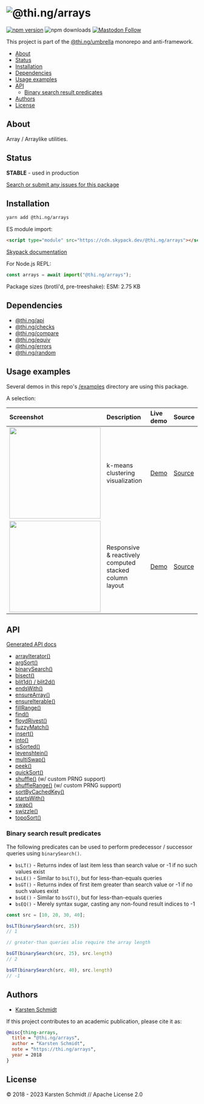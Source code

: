 <!-- This file is generated - DO NOT EDIT! -->
<!-- Please see: https://github.com/thi-ng/umbrella/blob/develop/CONTRIBUTING.md#changes-to-readme-files -->

# ![@thi.ng/arrays](https://media.thi.ng/umbrella/banners-20230807/thing-arrays.svg?02d7f5d9)

[![npm version](https://img.shields.io/npm/v/@thi.ng/arrays.svg)](https://www.npmjs.com/package/@thi.ng/arrays)
![npm downloads](https://img.shields.io/npm/dm/@thi.ng/arrays.svg)
[![Mastodon Follow](https://img.shields.io/mastodon/follow/109331703950160316?domain=https%3A%2F%2Fmastodon.thi.ng&style=social)](https://mastodon.thi.ng/@toxi)

This project is part of the
[@thi.ng/umbrella](https://github.com/thi-ng/umbrella/) monorepo and anti-framework.

- [About](#about)
- [Status](#status)
- [Installation](#installation)
- [Dependencies](#dependencies)
- [Usage examples](#usage-examples)
- [API](#api)
  - [Binary search result predicates](#binary-search-result-predicates)
- [Authors](#authors)
- [License](#license)

## About

Array / Arraylike utilities.

## Status

**STABLE** - used in production

[Search or submit any issues for this package](https://github.com/thi-ng/umbrella/issues?q=%5Barrays%5D+in%3Atitle)

## Installation

```bash
yarn add @thi.ng/arrays
```

ES module import:

```html
<script type="module" src="https://cdn.skypack.dev/@thi.ng/arrays"></script>
```

[Skypack documentation](https://docs.skypack.dev/)

For Node.js REPL:

```js
const arrays = await import("@thi.ng/arrays");
```

Package sizes (brotli'd, pre-treeshake): ESM: 2.75 KB

## Dependencies

- [@thi.ng/api](https://github.com/thi-ng/umbrella/tree/develop/packages/api)
- [@thi.ng/checks](https://github.com/thi-ng/umbrella/tree/develop/packages/checks)
- [@thi.ng/compare](https://github.com/thi-ng/umbrella/tree/develop/packages/compare)
- [@thi.ng/equiv](https://github.com/thi-ng/umbrella/tree/develop/packages/equiv)
- [@thi.ng/errors](https://github.com/thi-ng/umbrella/tree/develop/packages/errors)
- [@thi.ng/random](https://github.com/thi-ng/umbrella/tree/develop/packages/random)

## Usage examples

Several demos in this repo's
[/examples](https://github.com/thi-ng/umbrella/tree/develop/examples)
directory are using this package.

A selection:

| Screenshot                                                                                                            | Description                                            | Live demo                                            | Source                                                                            |
|:----------------------------------------------------------------------------------------------------------------------|:-------------------------------------------------------|:-----------------------------------------------------|:----------------------------------------------------------------------------------|
| <img src="https://raw.githubusercontent.com/thi-ng/umbrella/develop/assets/examples/kmeans-viz.jpg" width="240"/>     | k-means clustering visualization                       | [Demo](https://demo.thi.ng/umbrella/kmeans-viz/)     | [Source](https://github.com/thi-ng/umbrella/tree/develop/examples/kmeans-viz)     |
| <img src="https://raw.githubusercontent.com/thi-ng/umbrella/develop/assets/examples/stacked-layout.png" width="240"/> | Responsive & reactively computed stacked column layout | [Demo](https://demo.thi.ng/umbrella/stacked-layout/) | [Source](https://github.com/thi-ng/umbrella/tree/develop/examples/stacked-layout) |

## API

[Generated API docs](https://docs.thi.ng/umbrella/arrays/)

- [arrayIterator()](https://github.com/thi-ng/umbrella/tree/develop/packages/arrays/src/iterator.ts)
- [argSort()](https://github.com/thi-ng/umbrella/tree/develop/packages/arrays/src/arg-sort.ts)
- [binarySearch()](https://github.com/thi-ng/umbrella/tree/develop/packages/arrays/src/binary-search.ts)
- [bisect()](https://github.com/thi-ng/umbrella/tree/develop/packages/arrays/src/bisect.ts)
- [blit1d() / blit2d()](https://github.com/thi-ng/umbrella/tree/develop/packages/arrays/src/blit.ts)
- [endsWith()](https://github.com/thi-ng/umbrella/tree/develop/packages/arrays/src/ends-with.ts)
- [ensureArray()](https://github.com/thi-ng/umbrella/tree/develop/packages/arrays/src/ensure-array.ts)
- [ensureIterable()](https://github.com/thi-ng/umbrella/tree/develop/packages/arrays/src/ensure-iterable.ts)
- [fillRange()](https://github.com/thi-ng/umbrella/tree/develop/packages/arrays/src/fill-range.ts)
- [find()](https://github.com/thi-ng/umbrella/tree/develop/packages/arrays/src/find.ts)
- [floydRivest()](https://github.com/thi-ng/umbrella/tree/develop/packages/arrays/src/floyd-rivest.ts)
- [fuzzyMatch()](https://github.com/thi-ng/umbrella/tree/develop/packages/arrays/src/fuzzy-match.ts)
- [insert()](https://github.com/thi-ng/umbrella/tree/develop/packages/arrays/src/insert.ts)
- [into()](https://github.com/thi-ng/umbrella/tree/develop/packages/arrays/src/into.ts)
- [isSorted()](https://github.com/thi-ng/umbrella/tree/develop/packages/arrays/src/is-sorted.ts)
- [levenshtein()](https://github.com/thi-ng/umbrella/tree/develop/packages/arrays/src/levenshtein.ts)
- [multiSwap()](https://github.com/thi-ng/umbrella/tree/develop/packages/arrays/src/swap.ts)
- [peek()](https://github.com/thi-ng/umbrella/tree/develop/packages/arrays/src/peek.ts)
- [quickSort()](https://github.com/thi-ng/umbrella/tree/develop/packages/arrays/src/quicksort.ts)
- [shuffle()](https://github.com/thi-ng/umbrella/tree/develop/packages/arrays/src/shuffle.ts) (w/ custom PRNG support)
- [shuffleRange()](https://github.com/thi-ng/umbrella/tree/develop/packages/arrays/src/shuffle.ts) (w/ custom PRNG support)
- [sortByCachedKey()](https://github.com/thi-ng/umbrella/tree/develop/packages/arrays/src/sort-cached.ts)
- [startsWith()](https://github.com/thi-ng/umbrella/tree/develop/packages/arrays/src/starts-with.ts)
- [swap()](https://github.com/thi-ng/umbrella/tree/develop/packages/arrays/src/swap.ts)
- [swizzle()](https://github.com/thi-ng/umbrella/tree/develop/packages/arrays/src/swizzle.ts)
- [topoSort()](https://github.com/thi-ng/umbrella/tree/develop/packages/arrays/src/topo-sort.ts)

### Binary search result predicates

The following predicates can be used to perform predecessor / successor
queries using `binarySearch()`.

- `bsLT()` - Returns index of last item less than search value or -1 if
  no such values exist
- `bsLE()` - Similar to `bsLT()`, but for less-than-equals queries
- `bsGT()` - Returns index of first item greater than search value or -1
  if no such values exist
- `bsGE()` - Similar to `bsGT()`, but for less-than-equals queries
- `bsEQ()` - Merely syntax sugar, casting any non-found result indices to -1

```ts
const src = [10, 20, 30, 40];

bsLT(binarySearch(src, 25))
// 1

// greater-than queries also require the array length

bsGT(binarySearch(src, 25), src.length)
// 2

bsGT(binarySearch(src, 40), src.length)
// -1
```

## Authors

- [Karsten Schmidt](https://thi.ng)

If this project contributes to an academic publication, please cite it as:

```bibtex
@misc{thing-arrays,
  title = "@thi.ng/arrays",
  author = "Karsten Schmidt",
  note = "https://thi.ng/arrays",
  year = 2018
}
```

## License

&copy; 2018 - 2023 Karsten Schmidt // Apache License 2.0
